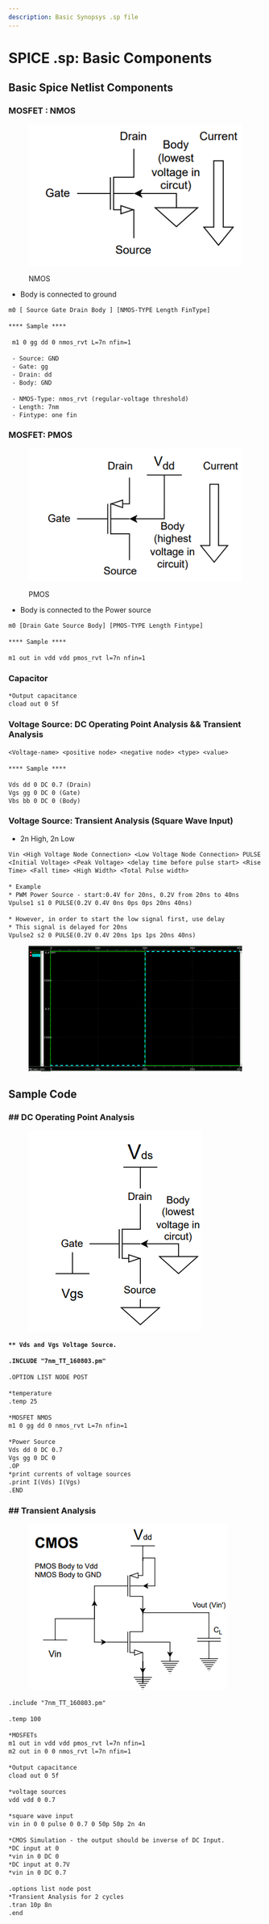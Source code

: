 ```yaml
---
description: Basic Synopsys .sp file
---
```


# SPICE .sp: Basic Components

## Basic Spice Netlist Components

### MOSFET : NMOS&#x20;

<figure><img src="../.gitbook/assets/Screenshot 2024-04-18 at 3.45.05 PM.png" alt=""><figcaption><p>NMOS</p></figcaption></figure>

* Body is connected to ground&#x20;

```
m0 [ Source Gate Drain Body ] [NMOS-TYPE Length FinType]

**** Sample **** 

 m1 0 gg dd 0 nmos_rvt L=7n nfin=1  
 
 - Source: GND 
 - Gate: gg 
 - Drain: dd
 - Body: GND
 
 - NMOS-Type: nmos_rvt (regular-voltage threshold)
 - Length: 7nm 
 - Fintype: one fin 
```

### MOSFET: PMOS

<figure><img src="../.gitbook/assets/Screenshot 2024-04-18 at 3.45.40 PM.png" alt=""><figcaption><p>PMOS</p></figcaption></figure>

* Body is connected to the Power source

```
m0 [Drain Gate Source Body] [PMOS-TYPE Length Fintype]

**** Sample ****

m1 out in vdd vdd pmos_rvt l=7n nfin=1
```

### Capacitor

```
*Output capacitance
cload out 0 5f
```

### Voltage Source: DC Operating Point Analysis && Transient Analysis&#x20;

```
<Voltage-name> <positive node> <negative node> <type> <value>

**** Sample ****

Vds dd 0 DC 0.7 (Drain)
Vgs gg 0 DC 0 (Gate)
Vbs bb 0 DC 0 (Body)
```

### Voltage Source: Transient Analysis (Square Wave Input)

* 2n High, 2n Low

```
Vin <High Voltage Node Connection> <Low Voltage Node Connection> PULSE <Initial Voltage> <Peak Voltage> <delay time before pulse start> <Rise Time> <Fall time> <High Width> <Total Pulse width>

* Example 
* PWM Power Source - start:0.4V for 20ns, 0.2V from 20ns to 40ns 
Vpulse1 s1 0 PULSE(0.2V 0.4V 0ns 0ps 0ps 20ns 40ns)

* However, in order to start the low signal first, use delay 
* This signal is delayed for 20ns 
Vpulse2 s2 0 PULSE(0.2V 0.4V 20ns 1ps 1ps 20ns 40ns)
```

<figure><img src="../.gitbook/assets/image (44).png" alt=""><figcaption></figcaption></figure>



## Sample Code&#x20;

### ## DC Operating Point Analysis

<figure><img src="../.gitbook/assets/Screenshot 2024-04-19 at 1.33.25 PM.png" alt=""><figcaption></figcaption></figure>

<pre><code><strong>** Vds and Vgs Voltage Source. 
</strong><strong>
</strong><strong>.INCLUDE "7nm_TT_160803.pm"
</strong><strong>
</strong>.OPTION LIST NODE POST

*temperature
.temp 25

*MOSFET NMOS 
m1 0 gg dd 0 nmos_rvt L=7n nfin=1

*Power Source 
Vds dd 0 DC 0.7
Vgs gg 0 DC 0
.OP
*print currents of voltage sources
.print I(Vds) I(Vgs)
.END
</code></pre>

### ## Transient Analysis&#x20;

<figure><img src="../.gitbook/assets/Screenshot 2024-04-19 at 1.47.04 PM.png" alt=""><figcaption></figcaption></figure>

```
.include "7nm_TT_160803.pm"

.temp 100

*MOSFETs
m1 out in vdd vdd pmos_rvt l=7n nfin=1
m2 out in 0 0 nmos_rvt l=7n nfin=1

*Output capacitance
cload out 0 5f

*voltage sources
vdd vdd 0 0.7

*square wave input
vin in 0 0 pulse 0 0.7 0 50p 50p 2n 4n

*CMOS Simulation - the output should be inverse of DC Input. 
*DC input at 0
*vin in 0 DC 0
*DC input at 0.7V
*vin in 0 DC 0.7

.options list node post
*Transient Analysis for 2 cycles
.tran 10p 8n
.end
```





